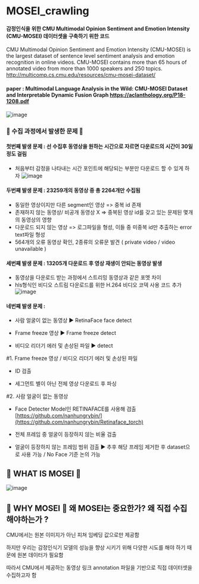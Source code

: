 # MOSEI_crawling

#### 감정인식을 위한 CMU Multimodal Opinion Sentiment and Emotion Intensity (CMU-MOSEI) 데이터셋을 구축하기 위한 코드

CMU Multimodal Opinion Sentiment and Emotion Intensity (CMU-MOSEI) is the largest dataset of sentence level sentiment analysis and emotion recognition in online videos. CMU-MOSEI contains more than 65 hours of annotated video from more than 1000 speakers and 250 topics. http://multicomp.cs.cmu.edu/resources/cmu-mosei-dataset/

#### paper : Multimodal Language Analysis in the Wild: CMU-MOSEI Dataset and Interpretable Dynamic Fusion Graph https://aclanthology.org/P18-1208.pdf


![image](https://github.com/nanhungrybin/MOSEI_crawling/assets/97181397/3d0eaee0-fb5f-4d5e-9bcd-5051634765c0)



### 📁 수집 과정에서 발생한 문제 📁

#### 첫번째 발생 문제 : 선 수집후 동영상을 원하는 시간으로 자르면 다운로드의 시간이 30일 정도 걸림

- 처음부터 감정을 나타내는 시간 포인트에 해당되는 부분만 다운로드 할 수 있게 하자
![image](https://github.com/nanhungrybin/MOSEI_crawling/assets/97181397/b73a10df-a1d4-40de-9232-ca0883770e42)


#### 두번째 발생 문제 : 23259개의 동영상 중 총 2264개만 수집됨

- 동일한 영상이지만 다른 segment인 영상 => 중복 id 존재
- 존재하지 않는 동영상/ 비공개 동영상 X => 중복된 영상 id를 갖고 있는 문제된 몇개의 동영상의 영향
- 다운로드 되지 않는 영상 => 로그파일을 형성, 이들 중 미중복 id만 추출하는 error text파일 형성
- 564개의 오류 동영상 확인, 2종류의 오류문 발견 ( private video / video unavailable )

#### 세번째 발생 문제 : 13205개 다운로드 후 영상 재생이 안되는 동영상 발생

- 동영상을 다운로드 받는 과정에서 스트리밍 동영상과 같은 포멧 차이
- hls형식인 비디오 스트림 다운로드를 위한 H.264 비디오 코덱 사용 코드 추가
![image](https://github.com/nanhungrybin/MOSEI_crawling/assets/97181397/07c28b87-59c1-4cfe-887f-5bb45316a3e2)

#### 네번째 발생 문제 :

- 사람 얼굴이 없는 동영상 ▶ RetinaFace face detect

- Frame freeze 영상 ▶ Frame freeze detect

- 비디오 리더기 에러 및 손상된 파일 ▶  detect



#1. Frame freeze 영상 / 비디오 리더기 에러 및 손상된 파일

- ID 검출

- 세그먼트 별이 아닌 전체 영상 다운로드 후 파싱


#2. 사람 얼굴이 없는 동영상 

- Face Detecter Model인 RETINAFACE를 사용해 검출 [https://github.com/nanhungrybin/](https://github.com/nanhungrybin/Retinaface_torch)

- 전체 프레임 중 얼굴이 등장하지 않는 비율 검출

- 얼굴이 등장하지 않는 프레임 범위 검출 ▶ 추후 해당 프레임 제거한 후 dataset으로 사용 가능 / No Face 기준 논의 가능


## 📁 WHAT IS MOSEI 📁
![image](https://github.com/nanhungrybin/MOSEI_crawling/assets/97181397/c68f72c2-7292-46d0-b056-6bef5089eee7)

## 📁 WHY MOSEI 📁 왜 MOSEI는 중요한가? 왜 직접 수집해야하는가 ?
CMU에서는 원본 이미지가 아닌 피쳐 임베딩 값으로만 제공함

하지만 우리는 감정인식기 모델의 성능을 향상 시키기 위해 다양한 시도를 해야 하기 때문에 원본 데이터가 필요함

따라서 CMU에서 제공하는 동영상 링크 annotation 파일을 기반으로 직접 데이터셋을 수집하고자 함



